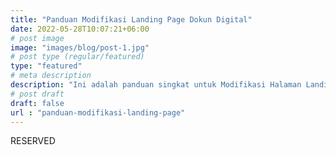 ```yaml
---
title: "Panduan Modifikasi Landing Page Dokun Digital"
date: 2022-05-28T10:07:21+06:00
# post image
image: "images/blog/post-1.jpg"
# post type (regular/featured)
type: "featured"
# meta description
description: "Ini adalah panduan singkat untuk Modifikasi Halaman Landing Page menggunakan Elementor Page Builder, artikel ini khusus untuk pelanggan yang memesan Landing Page di Dokun Digital"
# post draft
draft: false
url : "panduan-modifikasi-landing-page"
---
```


RESERVED
